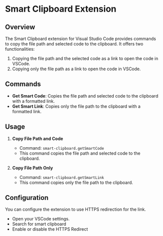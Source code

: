 # Smart Clipboard Extension

## Overview

The Smart Clipboard extension for Visual Studio Code provides commands to copy the file path and selected code to the clipboard. It offers two functionalities:
1. Copying the file path and the selected code as a link to open the code in VSCode.
2. Copying only the file path as a link to open the code in VSCode.

## Commands

- **Get Smart Code**: Copies the file path and selected code to the clipboard with a formatted link.
- **Get Smart Link**: Copies only the file path to the clipboard with a formatted link.

## Usage

1. **Copy File Path and Code**
   - Command: `smart-clipboard.getSmartCode`
   - This command copies the file path and selected code to the clipboard.

2. **Copy File Path Only**
   - Command: `smart-clipboard.getSmartLink`
   - This command copies only the file path to the clipboard.


## Configuration

You can configure the extension to use HTTPS redirection for the link.

- Open your VSCode settings.
- Search for smart clipboard
- Enable or disable the HTTPS Redirect
